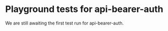 # Playground tests for api-bearer-auth
We are still awaiting the first test run for api-bearer-auth.
